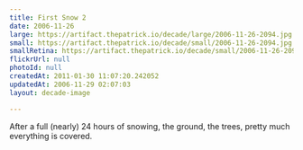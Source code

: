 ```yaml
---
title: First Snow 2
date: 2006-11-26
large: https://artifact.thepatrick.io/decade/large/2006-11-26-2094.jpg
small: https://artifact.thepatrick.io/decade/small/2006-11-26-2094.jpg
smallRetina: https://artifact.thepatrick.io/decade/small/2006-11-26-2094@2x.jpg
flickrUrl: null
photoId: null
createdAt: 2011-01-30 11:07:20.242052
updatedAt: 2006-11-29 02:07:03
layout: decade-image

---
```

After a full (nearly) 24 hours of snowing, the ground, the trees, pretty much everything is covered.
